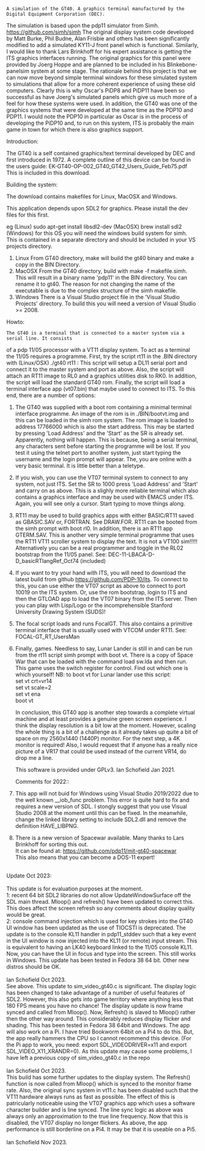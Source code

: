	A simulation of the GT40. A graphics terminal manufactured by the Digital Equipment Corporation (DEC).
The simulation is based upon the pdp11 simulator from Simh. https://github.com/simh/simh
The original display system code developed by Matt Burke, Phil Budne, Alan Frisbie and others
has been significantly modified to add a simulated KY11-J front panel which is functional.
Similarly, I would like to thank Lars Brinkhoff for his expert assistance is getting the ITS
graphics interfaces running.
The original graphics for this panel were provided by Joerg Hoppe and are planned to be included
in his Blinkebone-panelsim system at some stage. The rationale behind this project is that
we can now move beyond simple terminal windows for these simulated system to simulations that
allow for a more coherent experience of using these old computers. Clearly this is why Oscar's
PiDP8 and PiDP11 have been so successful as have Joerg's simulated panels which give us much
more of a feel for how these systems were used. In addition, the GT40 was one of the graphics
systems that were developed at the same time as the PDP10 and PDP11. I would note the PDP10 in
particular as Oscar is in the process of developing the PiDP10 and, to run on this system, ITS
is probably the main game in town for which there is also graphics support.

Introduction:

 The GT40 is a self contained graphics/text terminal developed by DEC and first introduced
in 1972. A complete outline of this device can be found in the users guide:
EK-GT40-OP-002_GT40_GT42_Users_Guide_Feb75.pdf This is included in this download.

Building the system:

The download contains makefiles for Linux, MacOSX and Windows.

This application depends upon SDL2 for graphics. Please install the dev files
for this first.

eg (Linux) sudo apt-get install libsdl2-dev
   (MacOSX) brew install sdl2
   (Windows) for this OS you will need the windows build system for simh. This is contained
   in a separate directory and should be included in your VS projects directory. 

1.	Linux
	From GT40 directory, make will build the gt40 binary and make a copy
	in the BIN Directory.
2.	MacOSX
	From the GT40 directory, build with make -f makefile.simh. This will result in a binary
	name 'pdp11' in the BIN directory. You can rename it to gt40. The reason for not changing
	the name of the executable is due to the complex structure of the simh makefile.
3.	Windows
	There is a Visual Studio project file in the 'Visual Studio Projects' directory. To build
	this you will need a version of Visual Studio >= 2008.


Howto:

	The GT40 is a terminal that is connected to a master system via a serial line. It consists
of a pdp 11/05 processor with a VT11 display system. To act as a terminal the 11/05 requires a
programme. First, try the script rt11 in the .BIN directory with
(Linux/OSX) ./gt40 rt11 <your master system name>:<port number>
This script will setup a DL11 serial port and connect it to the master system and port as above.
Also, the script will attach an RT11 image to RL0 and a graphics utilities disk to RK0.
In addition, the script will load the standard GT40 rom.
Finally, the script will load a terminal interface app (vt07.bin) that maybe used to connect to ITS.
To this end, there are a number of options:

1. 	The GT40 was supplied with a boot rom containing a minimal terminal interface programme.
	An image of the rom is in ./BIN/bootvt.img and this can be loaded in the simh rom system.
	The rom image is loaded to address 17766000 which is also the start address.
	This may be started by pressing 'Load Address' and the 'Start' as the SR is already set.
	Apparently, nothing will happen. This is because, being a serial terminal, any characters
	sent before starting the programme will be lost.
	If you test it using the telnet port to another system, just start typing the username
	and the login prompt will appear. The, you are online with a very basic terminal. It is
	little better than a teletype.

2.	If you wish, you can use the VT07 terminal system to connect to any system, not just ITS.
	Set the SR to 1000 press 'Load Address' and 'Start' and carry on as above. This is a slighly more
	reliable terminal which also contains a graphics interface and may be used with EMACS under ITS.
	Again, you will see only a cursor. Start typing to move things along.

3.	RT11 may be used to build graphics apps with either BASIC/RT11 saved as 
	GBASIC.SAV or, FORTRAN. See DRAW.FOR. RT11 can be booted from the simh prompt with boot rl0.
	In addition, there is an RT11 app GTERM.SAV. This is another very simple terminal programme
	that uses the RT11 VT11 scroller system to display the text. It is not a VT100 sim!!!!!
	Alternatively you can be a real programmer and toggle in the RL02 bootstrap from the 11/05
	panel.
	See: DEC-11-LBACA-D-D_basicRTlangRef_Oct74 (included)

4.	If you want to try your hand with ITS, you will need to download the latest build from github
	https://github.com/PDP-10/its. To connect to this, you can use either the VT07 script as above
	to connect to port 10019 on the ITS system. Or, use the rom bootstrap, login to ITS and then the
	GTLOAD app to load the VT07 binary from the ITS server. Then you can play with Lisp/Logo
	or the incomprehensible Stanford University Drawing System (SUDS)!
	
5.	The focal script loads and runs FocalGT. This also contains a primitive terminal
	interface that is usually used with VTCOM under RT11.
	See: FOCAL-GT_RT_UsersMan

6.	Finally, games. Needless to say, Lunar Lander is still in and can be run from the rt11 script
	simh prompt with boot vt. There is a copy of Space War that can be loaded with the command
	load sw.lda and then run. This game uses the switch register for control. Find out which
	one is which yourself!
	NB: to boot vt for Lunar lander use this script:<br>
	set vt crt=vr14<br>
	set vt scale=2<br>
	set vt ena<br>
	boot vt<br>

	In conclusion, this GT40 app is another step towards a complete virtual machine and at least
	provides a genuine green screen experience. I think the display resolution is a bit low at
	the moment. However, scaling the whole thing is a bit of a challenge as it already takes up
	quite a bit of space on my 2560x1440 (1440P) monitor. For the next step, a 4K monitor is
	required!
	Also, I would request that if anyone has a really nice picture of a VR17 that could be used
	instead of the current VR14, do drop me a line.

	This software is provided under GPLv3.
	Ian Schofield Jan 2021.

	Comments for 2022::
	
1.	This app will not buid for Windows using Visual Studio 2019/2022 due to the well known __iob_func problem.
	This error is quite hard to fix and requires a new version of SDL. I stongly suggest that you use Visual
	Studio 2008 at the moment until this can be fixed. In the meanwhile, change the linked library setting to
	include SDL2.dll and remove the definition HAVE_LIBPNG.<br>
	
2.	There is a new version of Spacewar available. Many thanks to Lars Brinkhoff for sorting this out.<br>
	It can be found at: https://github.com/pdp11/mit-gt40-spacewar<br>
	This also means that you can become a DOS-11 expert!
<br>
	Update Oct 2023:<br>
 <br>
 	This update is for evaluation purposes at the moment.<br> 1: recent 64 bit SDL2 libraries do not allow
	UpdateWindowSurface off the SDL main thread. Mloop() and refresh() have been updated to correct this.
	This does affect the screen refresh so any comments about display quality would be great.<br>
	2: console command injection which is used for key strokes into the GT40 UI window has been updated
	as the use of TIOCSTI is deprecated. The update is to the console KL11 handler in pdp11_stddev such that
	a key event in the UI window is now injected into the KL11 (or remote) input stream. This is equivalent
	to having an LK40 keyboard linked to the 11/05 console KL11. Now, you can have the UI in focus and type
	into the screen. This still works in Windows. This update has been tested in Fedora 38 64 bit.
	Other new distros should be OK.
<br>
<br>
	Ian Schofield Oct 2023.
<br>
 	See above. This update to sim_video_gt40.c is significant. The display logic has been changed to take
	advantage of a number of useful features of SDL2. However, this also gets into game territory where
	anything less that 180 FPS means you have no chance! The display update is now frame synced and called
	from Mloop(). Now, Refresh() is slaved to Mloop() rather then the other way around. This considerably
	reduces display flicker and shading. This has been tested in Fedora 38 64bit and Windows. The app
	will also work on a Pi. I have tried Bookworm 64bit on a Pi4 to do this. But, the app really hammers the CPU
	so I cannot recommend this device.
	(For the Pi app to work, you need: export SDL_VIDEODRIVER=x11 and export SDL_VIDEO_X11_XRANDR=0).
	As this update may cause some problems, I have left a previous copy of sim_video_gt40.c in the repo
<br>
<br>
	Ian Schofield Oct 2023.
<br>
   	This build has some further updates to the display system. The Refresh() function is now called from Mloop()
  	which is synced to the monitor frame rate. Also, the original sync system in vt11.c has been disabled such
  	that the VT11 hardware always runs as fast as possible. The effect of this is patricularly noticeable
  	using the VT07 graphics app which uses a software character builder and is line synced. The line sync
  	logic as above was always only an approximation to the true line frequency. Now that this is disabled,
  	the VT07 display no longer flickers.
  	As above, the app performance is still borderline on a Pi4. It may be that it is useable on a Pi5.
<br>
<br>
	Ian Schofield Nov 2023.<br>
 


